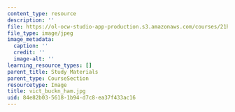```yaml
---
content_type: resource
description: ''
file: https://ol-ocw-studio-app-production.s3.amazonaws.com/courses/21h-342-the-royal-family-fall-2003/84e82b0356181b94d7c8ea37f433ac16_vict_buckn_ham.jpg
file_type: image/jpeg
image_metadata:
  caption: ''
  credit: ''
  image-alt: ''
learning_resource_types: []
parent_title: Study Materials
parent_type: CourseSection
resourcetype: Image
title: vict_buckn_ham.jpg
uid: 84e82b03-5618-1b94-d7c8-ea37f433ac16
---
```

